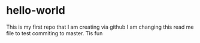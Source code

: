 # hello-world
This is my first repo that I am creating via github
I am changing this read me file to test commiting to master. Tis fun
